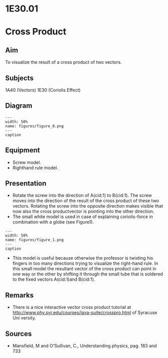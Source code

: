 # 1E30.01 
  # Cross Product 
    
  
## Aim   
 To visualize the result of a cross product of two vectors.    
  
## Subjects   
 1A40 (Vectors) 1E30 (Coriolis Effect)   
  
## Diagram   
   
```{figure} figures/figure_0.png  
---  
width: 50%  
name: figures/figure_0.png  
---  
caption  
``` 
      
  
## Equipment   
 
 *  Screw model. 
 *  Righthand rule model.
     
  
## Presentation   
 
 *  Rotate the screw into the direction of A(cid:1) to B(cid:1). The screw moves into the direction of the result of the cross product of these two vectors. Rotating the screw into the opposite direction makes visible that now also the cross productvector is pointing into the other direction. 
 *  The small white model is used in case of explaining coriolis-force in combination with a globe (see Figure1).   
```{figure} figures/figure_1.png  
---  
width: 50%  
name: figures/figure_1.png  
---  
caption  
``` 
 
 *   This model is useful because otherwise the professor is twisting his fingers in too many directions trying to visualize the right-hand rule. In this small model the resultant vector of the cross product can point in one way or the other by shifting it through the small tube that is soldered to the fixed vectors A(cid:1)and B(cid:1).
    
  
## Remarks   
 
 *  There is a nice interactive vector cross product tutorial at http://www.phy.syr.edu/courses/java-suite/crosspro.html of Syracuse Uni
versity.    
  
## Sources   
 
 *  Mansfield, M and O'Sullivan, C., Understanding physics, pag. 183 and 733
  